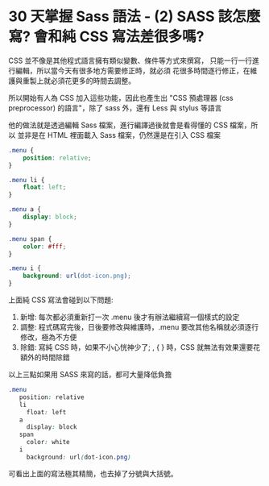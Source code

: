 # 30 天掌握 Sass 語法 - (2) SASS 該怎麼寫? 會和純 CSS 寫法差很多嗎?

CSS 並不像是其他程式語言擁有類似變數、條件等方式來撰寫，
只能一行一行進行編輯，所以當今天有很多地方需要修正時，就必須
花很多時間逐行修正，在維護與重製上就必須花更多的時間去調整。

所以開始有人為 CSS 加入這些功能，因此也產生出 "CSS 預處理器 (css preprocessor) 的語言"，除了 sass 外，還有 Less 與 stylus 等語言

他的做法就是透過編輯 Sass 檔案，進行編譯過後就會是看得懂的 CSS 檔案，所以
並非是在 HTML 裡面載入 Sass 檔案，仍然還是在引入 CSS 檔案

```css
.menu {
    position: relative;
}

.menu li {
    float: left;
}

.menu a {
    display: block;
}

.menu span {
    color: #fff;
}

.menu i {
    background: url(dot-icon.png);
}
```

上面純 CSS 寫法會碰到以下問題:
1. 新增: 每次都必須重新打一次 .menu 後才有辦法繼續寫一個樣式的設定
2. 調整: 程式碼寫完後，日後要修改與維護時，.menu 要改其他名稱就必須逐行修改，極為不方便
3. 除錯: 寫純 CSS 時，如果不小心恍神少了; , { } 時，CSS 就無法有效果還要花額外的時間除錯

以上三點如果用 SASS 來寫的話，都可大量降低負擔
```scss
.menu
   position: relative
   li 
     float: left
   a 
     display: block
   span
     color: white
   i
     background: url(dot-icon.png)
```

可看出上面的寫法極其精簡，也去掉了分號與大括號。
